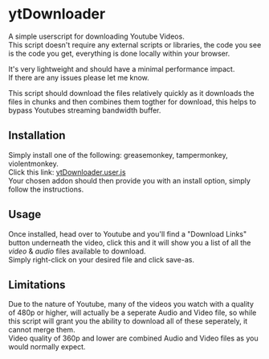 # ytDownloader
A simple userscript for downloading Youtube Videos.  
This script doesn't require any external scripts or libraries, the code you see is the code you get, everything is done locally within your browser.

It's very lightweight and should have a minimal performance impact.  
If there are any issues please let me know.  

This script should download the files relatively quickly as it downloads the files in chunks and then combines them togther for download, this helps to bypass Youtubes streaming bandwidth buffer.

## Installation
Simply install one of the following: greasemonkey, tampermonkey, violentmonkey.  
Click this link: [ytDownloader.user.js](https://github.com/xmillsa/ytDownloader/raw/master/src/ytDownloader.user.js)  
Your chosen addon should then provide you with an install option, simply follow the instructions.

## Usage
Once installed, head over to Youtube and you'll find a "Download Links" button underneath the video, click this and it will show you a list of all the _video_ & _audio_ files available to download.  
Simply right-click on your desired file and click save-as.

## Limitations
Due to the nature of Youtube, many of the videos you watch with a quality of 480p or higher, will actually be a seperate Audio and Video file, so while this script will grant you the ability to download all of these seperately, it cannot merge them.  
Video quality of 360p and lower are combined Audio and Video files as you would normally expect.